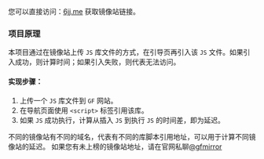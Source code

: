 您可以直接访问：[6jj.me](http://6jj.me) 获取镜像站链接。

### 项目原理

本项目通过在镜像站上传 `JS` 库文件的方式，在引导页再引入该 `JS` 文件。如果引入成功，则计算时间；如果引入失败，则代表无法访问。

#### 实现步骤：

1. 上传一个 `JS` 库文件到 `GF` 网站。
2. 在导航页面使用 `<script>` 标签引用该库。
3. 如果 `JS` 成功执行，计算从插入 `JS` 到执行 `JS` 的时间差，即为延迟。

不同的镜像站有不同的域名，代表有不同的库脚本引用地址，可以用于计算不同镜像站的延迟。
如果您有未上榜的镜像站地址，请在官网私聊[@gfmirror](https://greasyfork.org/zh-CN/users/1435633)